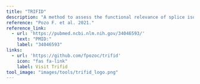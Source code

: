 ```yaml
---
title: "TRIFID"
description: "A method to assess the functional relevance of splice isoforms."
reference: "Pozo F. et al. 2021."
reference_link:
  - url: 'https://pubmed.ncbi.nlm.nih.gov/34046593/'
    text: "PMID:"
    label: "34046593"
links:
  - url: 'https://github.com/fpozoc/trifid'
    icon: "fas fa-link"
    label: Visit Trifid
tool_image: "images/tools/trifid_logo.png"
---
```

